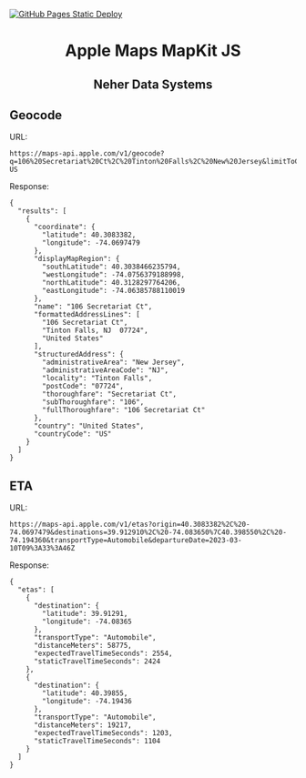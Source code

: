 [![GitHub Pages Static Deploy](https://github.com/neherdata/maps-neherdata-com/actions/workflows/static.yml/badge.svg?branch=main)](https://github.com/neherdata/maps-neherdata-com/actions/workflows/static.yml)

<h1 align="center">Apple Maps MapKit JS</h1>
<h2 align="center">Neher Data Systems</h2>
<!-- <h1  align="center">maps.neherdata.com</h1> -->

## Geocode

URL:

```
https://maps-api.apple.com/v1/geocode?q=106%20Secretariat%20Ct%2C%20Tinton%20Falls%2C%20New%20Jersey&limitToCountries=US&lang=en-US
```

Response:

```
{
  "results": [
    {
      "coordinate": {
        "latitude": 40.3083382,
        "longitude": -74.0697479
      },
      "displayMapRegion": {
        "southLatitude": 40.3038466235794,
        "westLongitude": -74.0756379188998,
        "northLatitude": 40.3128297764206,
        "eastLongitude": -74.06385788110019
      },
      "name": "106 Secretariat Ct",
      "formattedAddressLines": [
        "106 Secretariat Ct",
        "Tinton Falls, NJ  07724",
        "United States"
      ],
      "structuredAddress": {
        "administrativeArea": "New Jersey",
        "administrativeAreaCode": "NJ",
        "locality": "Tinton Falls",
        "postCode": "07724",
        "thoroughfare": "Secretariat Ct",
        "subThoroughfare": "106",
        "fullThoroughfare": "106 Secretariat Ct"
      },
      "country": "United States",
      "countryCode": "US"
    }
  ]
}
```

## ETA

URL:

```
https://maps-api.apple.com/v1/etas?origin=40.3083382%2C%20-74.0697479&destinations=39.912910%2C%20-74.083650%7C40.398550%2C%20-74.194360&transportType=Automobile&departureDate=2023-03-10T09%3A33%3A46Z
```

Response:

```
{
  "etas": [
    {
      "destination": {
        "latitude": 39.91291,
        "longitude": -74.08365
      },
      "transportType": "Automobile",
      "distanceMeters": 58775,
      "expectedTravelTimeSeconds": 2554,
      "staticTravelTimeSeconds": 2424
    },
    {
      "destination": {
        "latitude": 40.39855,
        "longitude": -74.19436
      },
      "transportType": "Automobile",
      "distanceMeters": 19217,
      "expectedTravelTimeSeconds": 1203,
      "staticTravelTimeSeconds": 1104
    }
  ]
}
```
